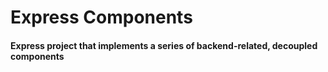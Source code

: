 # Express Components
#### Express project that implements a series of backend-related, decoupled components
